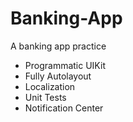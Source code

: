 # Banking-App
A banking app practice

- Programmatic UIKit
- Fully Autolayout
- Localization
- Unit Tests
- Notification Center
